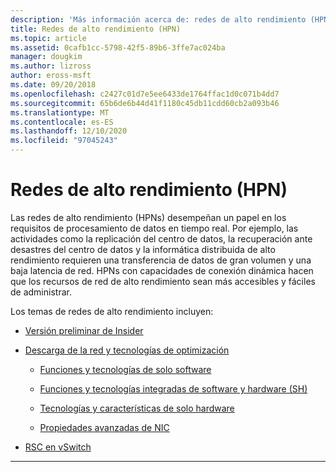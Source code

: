 ```yaml
---
description: 'Más información acerca de: redes de alto rendimiento (HPN)'
title: Redes de alto rendimiento (HPN)
ms.topic: article
ms.assetid: 0cafb1cc-5798-42f5-89b6-3ffe7ac024ba
manager: dougkim
ms.author: lizross
author: eross-msft
ms.date: 09/20/2018
ms.openlocfilehash: c2427c01d7e5ee6433de1764ffac1d0c071b4dd7
ms.sourcegitcommit: 65b6de6b44d41f1180c45db11cdd60cb2a093b46
ms.translationtype: MT
ms.contentlocale: es-ES
ms.lasthandoff: 12/10/2020
ms.locfileid: "97045243"
---
```

# <a name="high-performance-networking-hpn"></a>Redes de alto rendimiento (HPN)

Las redes de alto rendimiento (HPNs) desempeñan un papel en los requisitos de procesamiento de datos en tiempo real. Por ejemplo, las actividades como la replicación del centro de datos, la recuperación ante desastres del centro de datos y la informática distribuida de alto rendimiento requieren una transferencia de datos de gran volumen y una baja latencia de red. HPNs con capacidades de conexión dinámica hacen que los recursos de red de alto rendimiento sean más accesibles y fáciles de administrar.


Los temas de redes de alto rendimiento incluyen:

- [Versión preliminar de Insider](hpn-insider-preview.md)

- [Descarga de la red y tecnologías de optimización](network-offload-and-optimization.md)

  - [Funciones y tecnologías de solo software](hpn-software-only-features.md)

  - [Funciones y tecnologías integradas de software y hardware (SH)](hpn-software-hardware-features.md)

  - [Tecnologías y características de solo hardware](hpn-hardware-only-features.md)

  - [Propiedades avanzadas de NIC](hpn-nic-advanced-properties.md)

- [RSC en vSwitch](rsc-in-the-vswitch.md)

---
